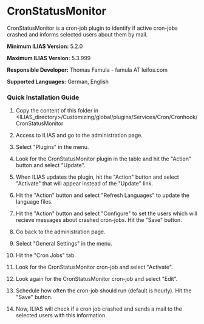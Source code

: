 # CronStatusMonitor

CronStatusMonitor is a cron-job plugin to identify if active cron-jobs crashed and informs selected users about them by mail.

**Minimum ILIAS Version:** 5.2.0

**Maximum ILIAS Version:** 5.3.999

**Responsible Developer:** Thomas Famula - famula AT leifos.com

**Supported Languages:** German, English


### Quick Installation Guide

1. Copy the content of this folder in <ILIAS_directory>/Customizing/global/plugins/Services/Cron/Cronhook/CronStatusMonitor

2. Access to ILIAS and go to the administration page.

3. Select "Plugins" in the menu.

4. Look for the CronStatusMonitor plugin in the table and hit the "Action" button and select "Update".

5. When ILIAS updates the plugin, hit the "Action" button and select "Activate" that will appear instead of the "Update" link.

6. Hit the "Action" button and select "Refresh Languages" to update the language files.

7. Hit the "Action" button and select "Configure" to set the users which will recieve messages about crashed cron-jobs. Hit the "Save" button.

8. Go back to the administration page.

9. Select "General Settings" in the menu.

10. Hit the "Cron Jobs" tab.

11. Look for the CronStatusMonitor cron-job and select "Activate".

12. Look again for the CronStatusMonitor cron-job and select "Edit".

13. Schedule how often the cron-job should run (default is hourly). Hit the "Save" button.

14. Now, ILIAS will check if a cron job crashed and sends a mail to the selected users with this information.

